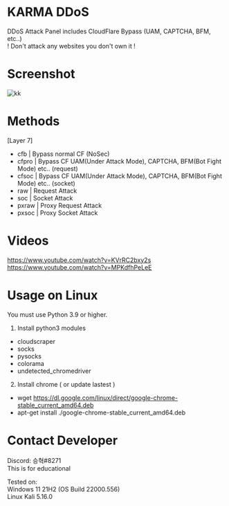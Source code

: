 # KARMA DDoS
 DDoS Attack Panel includes CloudFlare Bypass (UAM, CAPTCHA, BFM, etc..)<br/>
 ! Don't attack any websites you don't own it !

# Screenshot
![kk](https://user-images.githubusercontent.com/87601386/161046871-fa69a88b-71c0-441f-8f28-ddcf562c1810.png)

# Methods
  [Layer 7]<br/>
 - cfb | Bypass normal CF (NoSec)<br/>
 - cfpro | Bypass CF UAM(Under Attack Mode), CAPTCHA, BFM(Bot Fight Mode) etc.. (request)<br/>
 - cfsoc | Bypass CF UAM(Under Attack Mode), CAPTCHA, BFM(Bot Fight Mode) etc.. (socket)<br/>
 - raw | Request Attack<br/>
 - soc | Socket Attack<br/>
 - pxraw | Proxy Request Attack<br/>
 - pxsoc | Proxy Socket Attack<br/>

# Videos

https://www.youtube.com/watch?v=KVrRC2bxy2s<br/>
https://www.youtube.com/watch?v=MPKdfhPeLeE

# Usage on Linux

You must use Python 3.9 or higher.
1. Install python3 modules
 - cloudscraper<br/>
 - socks<br/>
 - pysocks<br/>
 - colorama<br/>
 - undetected_chromedriver<br/>

2. Install chrome ( or update lastest )
- wget https://dl.google.com/linux/direct/google-chrome-stable_current_amd64.deb
- apt-get install ./google-chrome-stable_current_amd64.deb

# Contact Developer
 Discord: 승혁#8271<br/>
 This is for educational


Tested on:<br/>
 Windows 11 21H2 (OS Build 22000.556)<br/>
 Linux Kali 5.16.0

